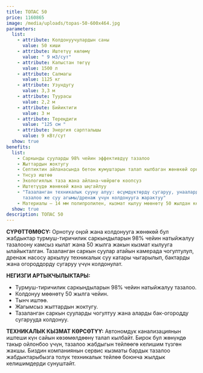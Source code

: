 ```yaml
---
title: ТОПАС 50
price: 1160865
image: /media/uploads/topas-50-600x464.jpg
parameters:
  list:
    - attribute: Колдонуучулардын саны
      value: 50 киши
    - attribute: Иштетүү көлөмү
      value: " 9 м3/сут"
    - attribute: Капыстан төгүү
      value: 1500 л
    - attribute: Салмагы
      value: 1125 кг
    - attribute: Узундугу
      value: 3,3 м
    - attribute: Туурасы
      value: 2,2 м
    - attribute: Бийиктиги
      value: 3 м
    - attribute: Тереңдиги
      value: "125 см "
    - attribute: Энергия сарпталышы
      value: 9 кВт/сут
  show: true
benefits:
  list:
    - Саркынды сууларды 98% чейин эффективдүү тазалоо
    - Жыттардын жоктугу
    - Септиктин айланасында бетон жумуштарын талап кылбаган жөнөкөй орнотуу
    - Үнсуз иштөө
    - Экологиялык таза жана айлана-чөйрөгө коопсуз
    - Иштетүүдө жөнөкөй жана ыңгайлуу
    - "Тазаланган техникалык сууну алуу: өсүмдүктөрдү сугаруу, унааларды жууп
      тазалоо же суу агымы/дренаж үчүн колдонууга жарактуу"
    - Материалы – 14 мм полипропилен, кызмат кылуу мөөнөтү 50 жылдан кем эмес
  show: true
description: ТОПАС 50
---
```



**СҮРӨТТӨМӨСҮ:**
Орнотуу оңой жана колдонууга жөнөкөй бул жабдыктар турмуш-тиричилик саркындыларын 98% чейин натыйжалуу тазалоону камсыз кылат жана 50 жылга жакын кызмат кылууга ылайыкталган.
Тазаланган саркын суулар атайын камерада чогултулуп, дренаж насосу аркылуу техникалык суу катары чыгарылып, бактарды жана огороддорду сугаруу үчүн колдонулат.

**НЕГИЗГИ АРТЫКЧЫЛЫКТАРЫ:**

* Турмуш-тиричилик саркындыларын 98% чейин натыйжалуу тазалоо.
* Колдонуу мөөнөтү 50 жылга чейин.
* Тынч иштөө.
* Жагымсыз жыттардын жоктугу.
* Тазаланган саркын сууларды чогултуу жана аларды бак-огородду сугарууда колдонуу.

**ТЕХНИКАЛЫК КЫЗМАТ КӨРСӨТҮҮ:**
Автономдук канализациянын иштеши күн сайын көзөмөлдөөнү талап кылбайт. Бирок бул жөнүндө такыр ойлонбоо үчүн, тазалоо жабдыгын тейлөөгө келишим түзгөн жакшы. Биздин компаниянын сервис кызматы бардык тазалоо жабдыктарыбызга толук техникалык тейлөө боюнча жылдык келишимдерди сунуштайт.
